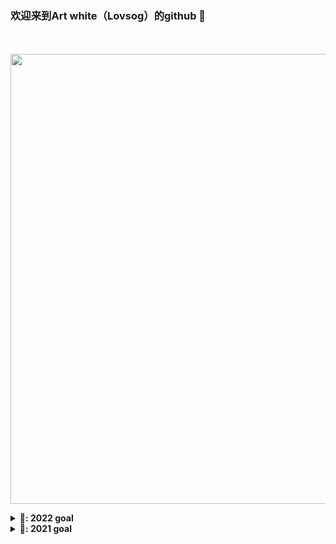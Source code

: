 ### 欢迎来到Art white（Lovsog）的github 👋

<!--
**Art0white/Art0white** is a ✨ _special_ ✨ repository because its `README.md` (this file) appears on your GitHub profile.

Here are some ideas to get you started:

- 🔭 I’m currently working on ...
- 🌱 I’m currently learning ...
- 👯 I’m looking to collaborate on ...
- 🤔 I’m looking for help with ...
- 💬 Ask me about ...
- 📫 How to reach me: ...
- 😄 Pronouns: ...
- ⚡ Fun fact: ...
-->

<p align="center">
  <br><br>
  <img src="https://i.imgur.com/RXC7FkY.gif" width="720px" align="center">
<!--   <samp>
    :wave: Hi! I design for GitHub.
    <br>My current work focuses on enabling all of y'all to
      <br><em>receive recognition</em> for the amazing things that
    <br>you do in your software communities :sparkles:<br><br>
    <img src="https://i.imgur.com/kdKhgx6.gif" width="240px" align="center">
    <br><br>:coffee: Wanna chat? :point_right: @ me on <a href="https://twitter.com/pifafu">Twitter</a>
  </samp> -->
</p>

<details>
  <summary><b>🌱: 2022 goal</b></summary>
</details>

<details>
  <summary><b>🔭: 2021 goal</b></summary>
</details>

